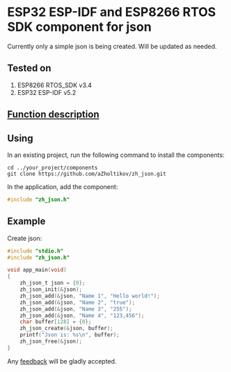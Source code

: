 # ESP32 ESP-IDF and ESP8266 RTOS SDK component for json

Currently only a simple json is being created. Will be updated as needed.

## Tested on

1. ESP8266 RTOS_SDK v3.4
2. ESP32 ESP-IDF v5.2

## [Function description](http://zh-json.zh.com.ru)

## Using

In an existing project, run the following command to install the components:

```text
cd ../your_project/components
git clone https://github.com/aZholtikov/zh_json.git
```

In the application, add the component:

```c
#include "zh_json.h"
```

## Example

Create json:

```c
#include "stdio.h"
#include "zh_json.h"

void app_main(void)
{
    zh_json_t json = {0};
    zh_json_init(&json);
    zh_json_add(&json, "Name 1", "Hello world!");
    zh_json_add(&json, "Name 2", "true");
    zh_json_add(&json, "Name 3", "255");
    zh_json_add(&json, "Name 4", "123,456");
    char buffer[128] = {0};
    zh_json_create(&json, buffer);
    printf("Json is: %s\n", buffer);
    zh_json_free(&json);
}
```

Any [feedback](mailto:github@azholtikov.ru) will be gladly accepted.
